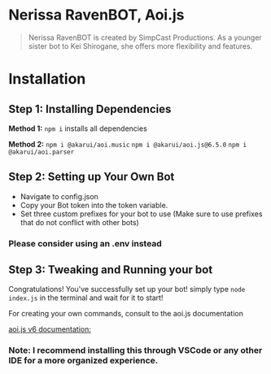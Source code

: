 # Nerissa RavenBOT, Aoi.js

> Nerissa RavenBOT is created by SimpCast Productions. As a younger sister bot to Kei Shirogane, she offers more flexibility and features.

# Installation

## **Step 1: Installing Dependencies**

**Method 1:** 
`npm i` 
installs all dependencies

**Method 2:**
`npm i @akarui/aoi.music`
`npm i @akarui/aoi.js@6.5.0`
`npm i @akarui/aoi.parser`

## Step 2: Setting up Your Own Bot

- Navigate to config.json
- Copy your Bot token into the token variable.
- Set three custom prefixes for your bot to use (Make sure to use prefixes that do not conflict with other bots)
### Please consider using an .env instead
## Step 3: Tweaking and Running your bot

Congratulations! You've successfully set up your bot!
simply type ```node index.js``` in the terminal and wait for it to start!

For creating your own commands, consult to the aoi.js documentation

[aoi.js v6 documentation:](https://aoi.js.org/)
### Note: I recommend installing this through VSCode or any other IDE for a more organized experience.

